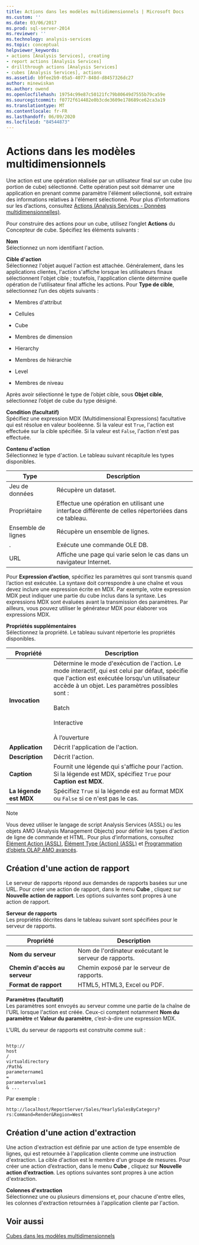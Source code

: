 ```yaml
---
title: Actions dans les modèles multidimensionnels | Microsoft Docs
ms.custom: ''
ms.date: 03/06/2017
ms.prod: sql-server-2014
ms.reviewer: ''
ms.technology: analysis-services
ms.topic: conceptual
helpviewer_keywords:
- actions [Analysis Services], creating
- report actions [Analysis Services]
- drillthrough actions [Analysis Services]
- cubes [Analysis Services], actions
ms.assetid: b9fee2b9-05a5-4077-848d-d8457326dc27
author: minewiskan
ms.author: owend
ms.openlocfilehash: 19754c99e87c50121fc79b80649d7555b79ca59e
ms.sourcegitcommit: f0772f614482e0b3cde3609e178689ce62ca3a19
ms.translationtype: MT
ms.contentlocale: fr-FR
ms.lasthandoff: 06/09/2020
ms.locfileid: "84544873"
---
```

# <a name="actions-in-multidimensional-models"></a>Actions dans les modèles multidimensionnels
  Une action est une opération réalisée par un utilisateur final sur un cube (ou portion de cube) sélectionné. Cette opération peut soit démarrer une application en prenant comme paramètre l'élément sélectionné, soit extraire des informations relatives à l'élément sélectionné. Pour plus d’informations sur les d’actions, consultez [Actions &#40;Analysis Services - Données multidimensionnelles&#41;](actions-analysis-services-multidimensional-data.md).  
  
 Pour construire des actions pour un cube, utilisez l’onglet **Actions** du Concepteur de cube. Spécifiez les éléments suivants :  
  
 **Nom**  
 Sélectionnez un nom identifiant l'action.  
  
 **Cible d'action**  
 Sélectionnez l'objet auquel l'action est attachée. Généralement, dans les applications clientes, l'action s'affiche lorsque les utilisateurs finaux sélectionnent l'objet cible ; toutefois, l'application cliente détermine quelle opération de l'utilisateur final affiche les actions. Pour **Type de cible**, sélectionnez l’un des objets suivants :  
  
-   Membres d'attribut  
  
-   Cellules  
  
-   Cube  
  
-   Membres de dimension  
  
-   Hierarchy  
  
-   Membres de hiérarchie  
  
-   Level  
  
-   Membres de niveau  
  
 Après avoir sélectionné le type de l’objet cible, sous **Objet cible**, sélectionnez l’objet de cube du type désigné.  
  
 **Condition (facultatif)**  
 Spécifiez une expression MDX (Multidimensional Expressions) facultative qui est résolue en valeur booléenne. Si la valeur est `True`, l'action est effectuée sur la cible spécifiée. Si la valeur est `False`, l'action n'est pas effectuée.  
  
 **Contenu d'action**  
 Sélectionnez le type d'action. Le tableau suivant récapitule les types disponibles.  
  
|Type|Description|  
|----------|-----------------|  
|Jeu de données|Récupère un dataset.|  
|Propriétaire|Effectue une opération en utilisant une interface différente de celles répertoriées dans ce tableau.|  
|Ensemble de lignes|Récupère un ensemble de lignes.|  
|.|Exécute une commande OLE DB.|  
|URL|Affiche une page qui varie selon le cas dans un navigateur Internet.|  
  
 Pour **Expression d’action**, spécifiez les paramètres qui sont transmis quand l’action est exécutée. La syntaxe doit correspondre à une chaîne et vous devez inclure une expression écrite en MDX. Par exemple, votre expression MDX peut indiquer une partie du cube inclus dans la syntaxe. Les expressions MDX sont évaluées avant la transmission des paramètres. Par ailleurs, vous pouvez utiliser le générateur MDX pour élaborer vos expressions MDX.  
  
 **Propriétés supplémentaires**  
 Sélectionnez la propriété. Le tableau suivant répertorie les propriétés disponibles.  
  
|Propriété|Description|  
|--------------|-----------------|  
|**Invocation**|Détermine le mode d'exécution de l'action. Le mode interactif, qui est celui par défaut, spécifie que l'action est exécutée lorsqu'un utilisateur accède à un objet. Les paramètres possibles sont :<br /><br /> Batch<br /><br /> Interactive<br /><br /> À l’ouverture|  
|**Application**|Décrit l'application de l'action.|  
|**Description**|Décrit l'action.|  
|**Caption**|Fournit une légende qui s'affiche pour l'action. Si la légende est MDX, spécifiez `True` pour **Caption est MDX**.|  
|**La légende est MDX**|Spécifiez `True` si la légende est au format MDX ou `False` si ce n'est pas le cas.|  
  
> [!NOTE]  
>  Vous devez utiliser le langage de script Analysis Services (ASSL) ou les objets AMO (Analysis Management Objects) pour définir les types d'action de ligne de commande et HTML. Pour plus d’informations, consultez [Élément Action &#40;ASSL&#41;](https://docs.microsoft.com/bi-reference/assl/objects/action-element-assl), [Élément Type &#40;Action&#41; &#40;ASSL&#41;](https://docs.microsoft.com/bi-reference/assl/properties/type-element-action-assl) et [Programmation d’objets OLAP AMO avancés](https://docs.microsoft.com/bi-reference/amo/programming-amo-olap-advanced-objects).  
  
## <a name="creating-a-reporting-action"></a>Création d'une action de rapport  
 Le serveur de rapports répond aux demandes de rapports basées sur une URL. Pour créer une action de rapport, dans le menu **Cube** , cliquez sur **Nouvelle action de rapport**. Les options suivantes sont propres à une action de rapport.  
  
 **Serveur de rapports**  
 Les propriétés décrites dans le tableau suivant sont spécifiées pour le serveur de rapports.  
  
|Propriété|Description|  
|--------------|-----------------|  
|**Nom du serveur**|Nom de l'ordinateur exécutant le serveur de rapports.|  
|**Chemin d'accès au serveur**|Chemin exposé par le serveur de rapports.|  
|**Format de rapport**|HTML5, HTML3, Excel ou PDF.|  
  
 **Paramètres (facultatif)**  
 Les paramètres sont envoyés au serveur comme une partie de la chaîne de l'URL lorsque l'action est créée. Ceux-ci comptent notamment **Nom du paramètre** et **Valeur du paramètre**, c’est-à-dire une expression MDX.  
  
 L'URL du serveur de rapports est construite comme suit :  
  
```  
  
http://  
host  
/  
virtualdirectory  
/Path&  
parametername1  
=  
parametervalue1  
& ...  
```  
  
 Par exemple :  
  
```  
http://localhost/ReportServer/Sales/YearlySalesByCategory?rs:Command=Render&Region=West  
```  
  
## <a name="creating-a-drillthrough-action"></a>Création d'une action d'extraction  
 Une action d'extraction est définie par une action de type ensemble de lignes, qui est retournée à l'application cliente comme une instruction d'extraction. La cible d'action est le membre d'un groupe de mesures. Pour créer une action d’extraction, dans le menu **Cube** , cliquez sur **Nouvelle action d’extraction**. Les options suivantes sont propres à une action d'extraction.  
  
 **Colonnes d'extraction**  
 Sélectionnez une ou plusieurs dimensions et, pour chacune d'entre elles, les colonnes d'extraction retournées à l'application cliente par l'action.  
  
## <a name="see-also"></a>Voir aussi  
 [Cubes dans les modèles multidimensionnels](cubes-in-multidimensional-models.md)  
  
  
